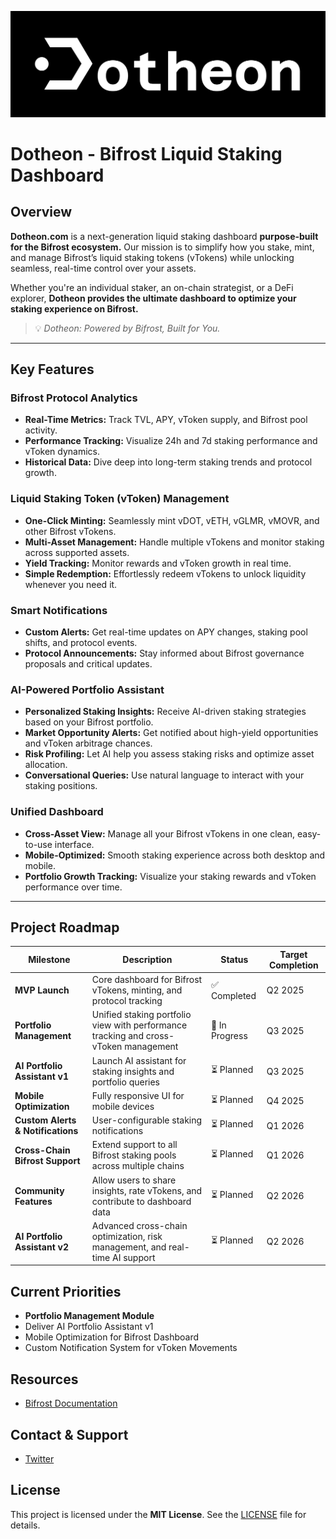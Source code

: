 ![Dotheon Logo](/.github/assets/dotheon/banner.png)

# Dotheon - Bifrost Liquid Staking Dashboard

## Overview

**Dotheon.com** is a next-generation liquid staking dashboard **purpose-built for the Bifrost ecosystem.**
Our mission is to simplify how you stake, mint, and manage Bifrost’s liquid staking tokens (vTokens) while unlocking seamless, real-time control over your assets.

Whether you're an individual staker, an on-chain strategist, or a DeFi explorer, **Dotheon provides the ultimate dashboard to optimize your staking experience on Bifrost.**

> 💡 *Dotheon: Powered by Bifrost, Built for You.*

---

## Key Features

### Bifrost Protocol Analytics

* **Real-Time Metrics:** Track TVL, APY, vToken supply, and Bifrost pool activity.
* **Performance Tracking:** Visualize 24h and 7d staking performance and vToken dynamics.
* **Historical Data:** Dive deep into long-term staking trends and protocol growth.

### Liquid Staking Token (vToken) Management

* **One-Click Minting:** Seamlessly mint vDOT, vETH, vGLMR, vMOVR, and other Bifrost vTokens.
* **Multi-Asset Management:** Handle multiple vTokens and monitor staking across supported assets.
* **Yield Tracking:** Monitor rewards and vToken growth in real time.
* **Simple Redemption:** Effortlessly redeem vTokens to unlock liquidity whenever you need it.

### Smart Notifications

* **Custom Alerts:** Get real-time updates on APY changes, staking pool shifts, and protocol events.
* **Protocol Announcements:** Stay informed about Bifrost governance proposals and critical updates.

### AI-Powered Portfolio Assistant

* **Personalized Staking Insights:** Receive AI-driven staking strategies based on your Bifrost portfolio.
* **Market Opportunity Alerts:** Get notified about high-yield opportunities and vToken arbitrage chances.
* **Risk Profiling:** Let AI help you assess staking risks and optimize asset allocation.
* **Conversational Queries:** Use natural language to interact with your staking positions.

### Unified Dashboard

* **Cross-Asset View:** Manage all your Bifrost vTokens in one clean, easy-to-use interface.
* **Mobile-Optimized:** Smooth staking experience across both desktop and mobile.
* **Portfolio Growth Tracking:** Visualize your staking rewards and vToken performance over time.

---

## Project Roadmap

| Milestone                         | Description                                                                          | Status         | Target Completion |
| --------------------------------- | ------------------------------------------------------------------------------------ | -------------- | ----------------- |
| **MVP Launch**                    | Core dashboard for Bifrost vTokens, minting, and protocol tracking                   | ✅ Completed    | Q2 2025           |
| **Portfolio Management**          | Unified staking portfolio view with performance tracking and cross-vToken management | 🚧 In Progress | Q3 2025           |
| **AI Portfolio Assistant v1**     | Launch AI assistant for staking insights and portfolio queries                       | ⏳ Planned      | Q3 2025           |
| **Mobile Optimization**           | Fully responsive UI for mobile devices                                               | ⏳ Planned      | Q4 2025           |
| **Custom Alerts & Notifications** | User-configurable staking notifications                                              | ⏳ Planned      | Q1 2026           |
| **Cross-Chain Bifrost Support**   | Extend support to all Bifrost staking pools across multiple chains                   | ⏳ Planned      | Q1 2026           |
| **Community Features**            | Allow users to share insights, rate vTokens, and contribute to dashboard data        | ⏳ Planned      | Q2 2026           |
| **AI Portfolio Assistant v2**     | Advanced cross-chain optimization, risk management, and real-time AI support         | ⏳ Planned      | Q2 2026           |


## Current Priorities

* **Portfolio Management Module**
* Deliver AI Portfolio Assistant v1
* Mobile Optimization for Bifrost Dashboard
* Custom Notification System for vToken Movements

## Resources

* [Bifrost Documentation](https://docs.bifrost.io)

## Contact & Support

* [Twitter](https://twitter.com/dotheon)

## License

This project is licensed under the **MIT License**. See the [LICENSE](./LICENSE) file for details.
